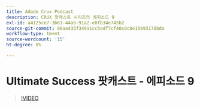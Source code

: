 ```yaml
---
title: Adode Crux Podcast
description: CRUX 팟캐스트 시리즈의 에피소드 9
exl-id: a4125ce7-3b61-44ab-91a2-e8fb34e745b2
source-git-commit: 06aa435f34911cc5adf7cf40c8c8e15693178bda
workflow-type: tm+mt
source-wordcount: '15'
ht-degree: 0%

---
```


# Ultimate Success 팟캐스트 - 에피소드 9

>[!VIDEO](https://video.tv.adobe.com/v/3429770?quality=12learn=on)
